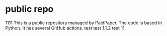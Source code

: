 # public repo
1111
This is a public repository managed by PaidPaper. The code is based in Python. It has several GitHub actions.
test
test 1.1.2
test 11
